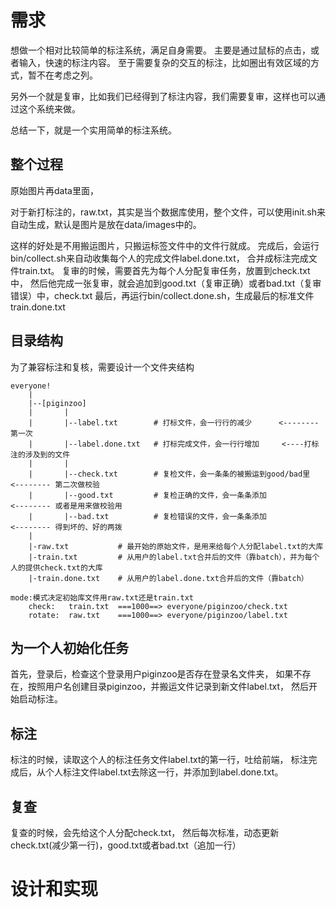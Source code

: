 # 需求

想做一个相对比较简单的标注系统，满足自身需要。
主要是通过鼠标的点击，或者输入，快速的标注内容。
至于需要复杂的交互的标注，比如圈出有效区域的方式，暂不在考虑之列。

另外一个就是复审，比如我们已经得到了标注内容，我们需要复审，这样也可以通过这个系统来做。

总结一下，就是一个实用简单的标注系统。

## 整个过程

原始图片再data里面，

对于新打标注的，raw.txt，其实是当个数据库使用，整个文件，可以使用init.sh来自动生成，默认是图片是放在data/images中的。

这样的好处是不用搬运图片，只搬运标签文件中的文件行就成。
完成后，会运行bin/collect.sh来自动收集每个人的完成文件label.done.txt，
合并成标注完成文件train.txt。
复审的时候，需要首先为每个人分配复审任务，放置到check.txt中，
然后他完成一张复审，就会追加到good.txt（复审正确）或者bad.txt（复审错误）中，check.txt
最后，再运行bin/collect.done.sh，生成最后的标准文件train.done.txt

## 目录结构
为了兼容标注和复核，需要设计一个文件夹结构
```
everyone!
    |
    |--[piginzoo]
    |       |
    |       |--label.txt        # 打标文件，会一行行的减少      <--------第一次
    |       |--label.done.txt   # 打标完成文件，会一行行增加     <----打标注的涉及到的文件
    |       |    
    |       |--check.txt        # 复检文件，会一条条的被搬运到good/bad里   <-------- 第二次做校验
    |       |--good.txt         # 复检正确的文件，会一条条添加             <-------- 或者是用来做校验用
    |       |--bad.txt          # 复检错误的文件，会一条条添加             <-------- 得到坏的、好的两拨
    |
    |-raw.txt           # 最开始的原始文件，是用来给每个人分配label.txt的大库 
    |-train.txt         # 从用户的label.txt合并后的文件（靠batch），并为每个人的提供check.txt的大库
    |-train.done.txt    # 从用户的label.done.txt合并后的文件（靠batch）
    
mode:模式决定初始库文件用raw.txt还是train.txt
    check:   train.txt  ===1000==> everyone/piginzoo/check.txt
    rotate:  raw.txt    ===1000==> everyone/piginzoo/label.txt            
```    

## 为一个人初始化任务
首先，登录后，检查这个登录用户piginzoo是否存在登录名文件夹，
如果不存在，按照用户名创建目录piginzoo，并搬运文件记录到新文件label.txt，
然后开始启动标注。

## 标注
标注的时候，读取这个人的标注任务文件label.txt的第一行，吐给前端，
标注完成后，从个人标注文件label.txt去除这一行，并添加到label.done.txt。

## 复查
复查的时候，会先给这个人分配check.txt，
然后每次标准，动态更新check.txt(减少第一行)，good.txt或者bad.txt（追加一行）

# 设计和实现

## 

